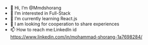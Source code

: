 - 👋 Hi, I’m @Mmdshorang
- 👀 I’m interested in Full-Stack
- 🌱 I’m currently learning React.js
- 💞️ I am looking for cooperation to share experiences
- 📫 How to reach me:LinkedIn id https://www.linkedin.com/in/mohammad-shorang-1a7698284/ 
<!---
Mmdshorang/Mmdshorang is a ✨ special ✨ repository because its `README.md` (this file) appears on your GitHub profile.
You can click the Preview link to take a look at your changes.
--->
